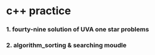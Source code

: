 # c++ practice

### 1. fourty-nine solution of UVA one star problems  

### 2. algorithm_sorting & searching moudle

